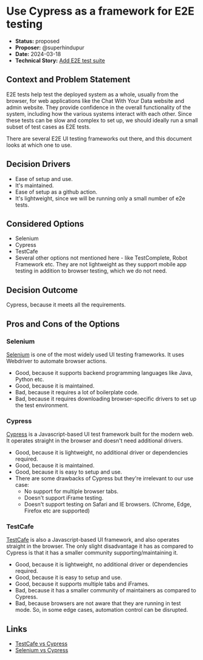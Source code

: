 # Use Cypress as a framework for E2E testing

* **Status:** proposed
* **Proposer:** @superhindupur
* **Date:** 2024-03-18
* **Technical Story:** [Add E2E test suite](https://github.com/Azure-Samples/chat-with-your-data-solution-accelerator/issues/419)

## Context and Problem Statement

E2E tests help test the deployed system as a whole, usually from the browser, for web applications like the Chat With Your Data website and admin website.
They provide confidence in the overall functionality of the system, including how the various systems interact with each other. 
Since these tests can be slow and complex to set up, we should ideally run a small subset of test cases as E2E tests. 

There are several E2E UI testing frameworks out there, and this document looks at which one to use. 

## Decision Drivers

* Ease of setup and use.
* It's maintained.
* Ease of setup as a github action.
* It's lightweight, since we will be running only a small number of e2e tests.

## Considered Options

* Selenium
* Cypress
* TestCafe
* Several other options not mentioned here - like TestComplete, Robot Framework etc. They are not lightweight as they support mobile app testing in addition to browser testing, which we do not need. 

## Decision Outcome

Cypress, because it meets all the requirements. 

## Pros and Cons of the Options

### Selenium 

[Selenium](https://www.selenium.dev/) is one of the most widely used UI testing frameworks. It uses Webdriver to automate browser actions.

* Good, because it supports backend programming languages like Java, Python etc.
* Good, because it is maintained.
* Bad, because it requires a lot of boilerplate code.
* Bad, because it requires downloading browser-specific drivers to set up the test environment.

### Cypress

[Cypress](https://www.cypress.io/) is a Javascript-based UI test framework built for the modern web. It operates straight in the browser and doesn't need additional drivers.

* Good, because it is lightweight, no additional driver or dependencies required.
* Good, because it is maintained.
* Good, because it is easy to setup and use. 
* There are some drawbacks of Cypress but they're irrelevant to our use case:
    * No support for multiple browser tabs.
    * Doesn't support iFrame testing.
    * Doesn't support testing on Safari and IE browsers. (Chrome, Edge, Firefox etc are supported)

### TestCafe

[TestCafe](https://testcafe.io/) is also a Javascript-based UI framework, and also operates straight in the browser. The only slight disadvantage it has as compared to Cypress is that it has a smaller community supporting/maintaining it. 

* Good, because it is lightweight, no additional driver or dependencies required.
* Good, because it is easy to setup and use.
* Good, because it supports multiple tabs and iFrames. 
* Bad, because it has a smaller community of maintainers as compared to Cypress.
* Bad, because browsers are not aware that they are running in test mode. So, in some edge cases, automation control can be disrupted.

## Links

* [TestCafe vs Cypress](https://www.browserstack.com/guide/testcafe-vs-cypress)
* [Selenium vs Cypress](https://dzone.com/articles/selenium-vs-cypress-does-cypress-replace-selenium)